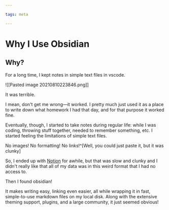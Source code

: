 ```yaml
---

tags: meta

---
```



# Why I Use Obsidian

## Why?

For a long time, I kept notes in simple text files in vscode.

![[Pasted image 20210810223846.png]]

It was terrible.

I mean, don't get me wrong—it worked.
I pretty much just used it as a place to write down what homework I had that day, and for that purpose it worked fine.

Eventually, though, I started to take notes during regular life: while I was coding, throwing stuff together, needed to remember something, etc.
I started feeling the limitations of simple text files.

No images! No formatting! No links!^[Well, you could just paste it, but it was clunky]

So, I ended up with [Notion](https://notion.so) for awhile, but that was slow and clunky and I didn't really like that all of my data was in this weird format that I had no access to.

Then I found obsidian!

It makes writing easy, linking even easier, all while wrapping it in fast, simple-to-use markdown files on my local disk. Along with the extensive theming support, plugins, and a large community, it just seemed obvious!